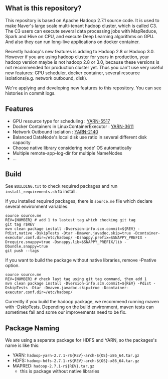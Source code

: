 ## What is this repository?
This repository is based on Apache Hadoop 2.7.1 source code.
It is used to make Naver's large scale multi-tenant hadoop cluster, which is called C3.
The C3 users can execute several data processing jobs with MapReduce, Spark and Hive on CPU, and execute Deep Learning algorithms on GPU.
And also they can run long-live applications on docker container.

Recently hadoop's new features is adding to Hadoop 2.8 or Hadoop 3.0.
However if you are using hadoop cluster for years in production, your hadoop version maybe is not hadoop 2.8 or 3.0, because these versions is not recommended for production cluster yet.
Thus you can't use very useful new features: GPU scheduler, docker container, several resource isolations(e.g. network outbound, disk).

We're applying and developing new features to this repository.
You can see histories in commit logs.

## Features
- GPU resource type for scheduling : [YARN-5517](https://issues.apache.org/jira/browse/YARN-5517)
- Docker Containers in LinuxContainerExecutor : [YARN-3611](https://issues.apache.org/jira/browse/YARN-3611)
- Network Outbound isolation : [YARN-2140](https://issues.apache.org/jira/browse/YARN-2140)
- Balanced DataNode's local disk use ratio in several different disk capacity
- Choose native library considering node' OS automatically
- Multiple remote-app-log-dir for multiple NameNodes
- ...

## Build
See ``BUILDING.txt`` to check required packages and run ``install_requirements.sh`` to install.

If you installed required packages, there is ``source.me`` file which declare several environment variables.


```
source source.me
REV={NUMBER} # add 1 to lastest tag which checking git tag
git tag r$REV
mvn clean package install -Dversion-info.scm.commit=${REV} -Pdist,native -DskipTests -Dtar -Dmaven.javadoc.skip=true -Dcontainer-executor.conf.dir=/etc/hadoop/ -Dsnappy.prefix=$SNAPPY_PREFIX -Drequire.snappy=true -Dsnappy.lib=$SNAPPY_PREFIX/lib -Dbundle.snappy=true
git push --tags
```

If you want to build the package without native libraries, remove -Pnative option.

```
source source.me
REV={NUMBER} # check last tag using git tag command, then add 1
mvn clean package install -Dversion-info.scm.commit=${REV} -Pdist -DskipTests -Dtar -Dmaven.javadoc.skip=true -Dcontainer-executor.conf.dir=/etc/hadoop/
```

Currently if you build the hadoop package, we recommend running maven with -DskipTests. Depending on the build environment, maven tests can sometimes fail and some our improvements need to be fix.

## Package Naming
We are using a separate package for HDFS and YARN, so the packages's name is like this:

* YARN: ``hadoop-yarn-2.7.1-r${REV}-arch-${OS}-x86_64.tar.gz``
* HDFS: ``hadoop-hdfs-2.7.1-r${REV}-arch-${OS}-x86_64.tar.gz``
* MAPRED: ``hadoop-2.7.1-r${REV}.tar.gz``
  * this is package without native libraries

